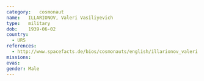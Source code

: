 ```yaml
---
category:	cosmonaut
name:	ILLARIONOV, Valeri Vasiliyevich
type:	military
dob:	1939-06-02
country:
  - URS
references:
  - http://www.spacefacts.de/bios/cosmonauts/english/illarionov_valeri.htm
missions:
evas:
gender:	Male
---
```

